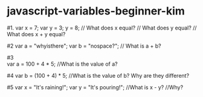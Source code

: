 # javascript-variables-beginner-kim

#1.
    var  x = 7;
    var  y = 3;
    y = 8;
    // What does x equal?
    // What does y equal?
    // What does x + y equal?

#2
    var a = "whyisthere";
    var b = "nospace?";
    // What is a + b?

#3  
    var a = 100 + 4 * 5;
    //What is the value of a?

#4
    var b = (100 + 4) * 5;
    //What is the value of b? Why are they different?

#5
  var x = "It's raining!";
  var y = "It's pouring!";
    //What is x - y?
    //Why? 
